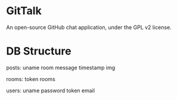 GitTalk
===========

An open-source GitHub chat application, under the GPL v2 license.

DB Structure
===========

posts:
  uname
  room
  message
  timestamp
  img
  
rooms:
  token
  rooms

users:
  uname
  password
  token
  email

